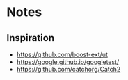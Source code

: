 # Notes

## Inspiration

- <https://github.com/boost-ext/ut>
- <https://google.github.io/googletest/>
- <https://github.com/catchorg/Catch2>

